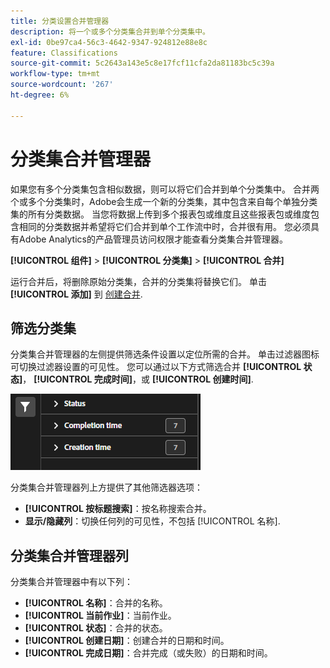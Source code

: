 ```yaml
---
title: 分类设置合并管理器
description: 将一个或多个分类集合并到单个分类集中。
exl-id: 0be97ca4-56c3-4642-9347-924812e88e8c
feature: Classifications
source-git-commit: 5c2643a143e5c8e17fcf11cfa2da81183bc5c39a
workflow-type: tm+mt
source-wordcount: '267'
ht-degree: 6%

---
```


# 分类集合并管理器

如果您有多个分类集包含相似数据，则可以将它们合并到单个分类集中。 合并两个或多个分类集时，Adobe会生成一个新的分类集，其中包含来自每个单独分类集的所有分类数据。 当您将数据上传到多个报表包或维度且这些报表包或维度包含相同的分类数据并希望将它们合并到单个工作流中时，合并很有用。 您必须具有Adobe Analytics的产品管理员访问权限才能查看分类集合并管理器。

**[!UICONTROL 组件]** > **[!UICONTROL 分类集]** > **[!UICONTROL 合并]**

运行合并后，将删除原始分类集，合并的分类集将替换它们。 单击 **[!UICONTROL 添加]** 到 [创建合并](process.md).

## 筛选分类集

分类集合并管理器的左侧提供筛选条件设置以定位所需的合并。 单击过滤器图标可切换过滤器设置的可见性。 您可以通过以下方式筛选合并 **[!UICONTROL 状态]**， **[!UICONTROL 完成时间]**，或 **[!UICONTROL 创建时间]**.

![分类集合并筛选器](../../assets/classification-set-consolidation-filters.png)

分类集合并管理器列上方提供了其他筛选器选项：

* **[!UICONTROL 按标题搜索]**：按名称搜索合并。
* **显示/隐藏列**：切换任何列的可见性，不包括 [!UICONTROL 名称].

## 分类集合并管理器列

分类集合并管理器中有以下列：

* **[!UICONTROL 名称]**：合并的名称。
* **[!UICONTROL 当前作业]**：当前作业。 <!-- todo: better description -->
* **[!UICONTROL 状态]**：合并的状态。 <!-- todo: get list of possible statuses -->
* **[!UICONTROL 创建日期]**：创建合并的日期和时间。
* **[!UICONTROL 完成日期]**：合并完成（或失败）的日期和时间。
